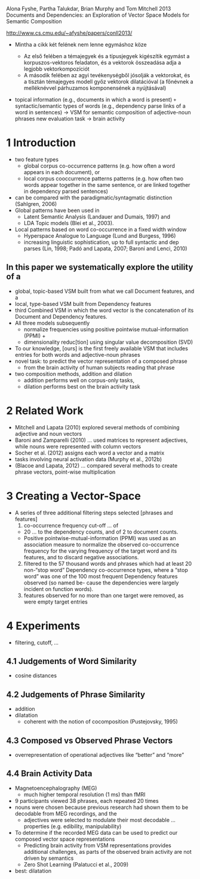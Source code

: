 Alona Fyshe, Partha Talukdar, Brian Murphy and Tom Mitchell 
2013
Documents and Dependencies:
  an Exploration of Vector Space Models for Semantic Composition

http://www.cs.cmu.edu/~afyshe/papers/conll2013/

* Mintha a cikk két felének nem lenne egymáshoz köze
  * Az első felében a témajegyek és a típusjegyek kigészítik egymást a
    korpuszos-vektoros feladaton, és a vektorok összeadása adja a legjobb
    vektorkompozíciót
  * A második felében az agyi tevékenységből jósolják a vektorokat, és a
    tisztán témajegyes modell győz vektorok dilatációval
    (a főnévnek a melléknévvel párhuzamos komponensének a nyújtásával)

* topical information (e.g., documents in which a word is present)
  `+` syntactic/semantic types of words
  (e.g., dependency parse links of a word in sentences)
  -> VSM for semantic composition of adjective-noun phrases new evaluation task
  -> brain activity

# 1 Introduction

* two feature types
  * global corpus co-occurrence patterns
    (e.g. how often a word appears in each document), or
  * local corpus cooccurrence patterns patterns
    (e.g.  how often two words appear together in the same sentence, or are
    linked together in dependency parsed sentences)
* can be compared with the paradigmatic/syntagmatic distinction
  (Sahlgren, 2006)
* Global patterns have been used in 
  * Latent Semantic Analysis (Landauer and Dumais, 1997) and 
  * LDA Topic models (Blei et al., 2003). 
* Local patterns based on word co-occurrence in a fixed width window
  * Hyperspace Analogue to Language (Lund and Burgess, 1996)
  * increasing linguistic sophistication, up to full syntactic and dep parses
    (Lin, 1998; Padó and Lapata, 2007; Baroni and Lenci, 2010)
    
## In this paper we systematically explore the utility of a 

* global, topic-based VSM built from what we call Document features, and a
* local, type-based VSM built from Dependency features
* third Combined VSM in which the word vector is the 
  concatenation of its Document and Dependency features. 
* All three models subsequently 
  * normalize frequencies using positive pointwise mutual-information (PPMI) +
  * dimensionality reduc[tion] using singular value decomposition (SVD)
* To our knowledge, [ours] is the first freely available VSM that includes
  entries for both words and adjective-noun phrases
* novel task: to predict the vector representation of a composed phrase
  * from the brain activity of human subjects reading that phrase
* two composition methods, addition and dilation
  * addition performs well on corpus-only tasks,
  * dilation performs best on the brain activity task

# 2 Related Work

* Mitchell and Lapata (2010) explored several methods of
  combining adjective and noun vectors
* Baroni and Zamparelli (2010) ... used matrices to represent adjectives,
  while nouns were represented with column vectors
* Socher et al. (2012) assigns each word a vector and a matrix
* tasks involving neural activation data (Murphy et al., 2012b)
* (Blacoe and Lapata, 2012) ... compared several methods
  to create phrase vectors, point-wise multiplication

# 3 Creating a Vector-Space

* A series of three additional filtering steps selected [phrases and features]
  1. co-occurrence frequency cut-off ... of 
    * 20 ... to the dependency counts, and of 2 to document counts.  
    * Positive pointwise-mutual-information (PPMI) was used as an association
      measure to normalize the observed co-occurrence frequency for the varying
      frequency of the target word and its features, and to discard negative
      associations.  
  2. filtered to the 57 thousand words and phrases which had at least 20
     non-“stop word” Dependency co-occurrence types, where a “stop word” was
     one of the 100 most frequent Dependency features observed (so named be-
     cause the dependencies were largely incident on function words). 
  3. features observed for no more than one target were removed, as were 
    empty target entries

# 4 Experiments

* filtering, cutoff, _..._

## 4.1 Judgements of Word Similarity

* cosine distances

## 4.2 Judgements of Phrase Similarity

* addition
* dilatation
  * coherent with the notion of cocomposition (Pustejovsky, 1995)

## 4.3 Composed vs Observed Phrase Vectors

* overrepresentation of operational adjectives
  like “better” and “more”

## 4.4 Brain Activity Data

* Magnetoencephalography (MEG)
  * much higher temporal resolution (1 ms) than fMRI
* 9 participants viewed 38 phrases, each repeated 20 times
* nouns were chosen because previous research had shown them to be
  decodable from MEG recordings, and the
  * adjectives were selected to modulate their most decodable ...  properties
    (e.g. edibility, manipulability)
* To determine if the recorded MEG data can be used to predict our composed
  vector space representations
  * Predicting brain activity from VSM representations
    provides additional challenges, as
    parts of the observed brain activity are not driven by semantics
  * Zero Shot Learning (Palatucci et al., 2009)
* best: dilatation
